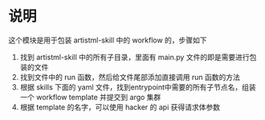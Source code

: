 # 说明

这个模块是用于包装 artistml-skill 中的 workflow 的，步骤如下

1. 找到 artistml-skill 中的所有子目录，里面有 main.py 文件的即是需要进行包装的文件
2. 找到文件中的 run 函数，然后给文件尾部添加直接调用 run 函数的方法
3. 根据 skills 下面的 yaml 文件，找到entrypoint中需要的所有子节点名，组装一个 workflow template 并提交到 argo 集群
4. 根据 template 的名字，可以使用 hacker 的 api 获得请求体参数
